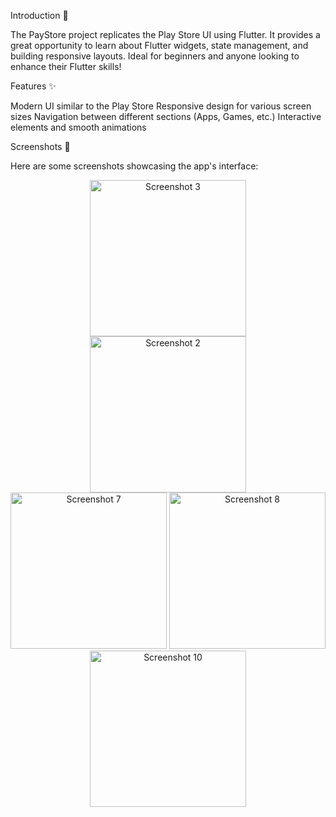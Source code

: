 Introduction 🚀

The PayStore project replicates the Play Store UI using Flutter. It provides a great opportunity to learn about Flutter widgets, state management, and building responsive layouts. Ideal for beginners and anyone looking to enhance their Flutter skills!

Features ✨

Modern UI similar to the Play Store
Responsive design for various screen sizes
Navigation between different sections (Apps, Games, etc.)
Interactive elements and smooth animations

Screenshots 📸

Here are some screenshots showcasing the app's interface:

<div align="center"> <img src="https://github.com/tvishabhatt/PlayStore2/assets/122964289/841cc045-9be4-4c8f-84eb-81a0db4586c6" alt="Screenshot 3" width="250"/> </div> <div align="center"> <img src="https://github.com/tvishabhatt/PlayStore2/assets/122964289/9d1da7a1-26e6-414d-adfe-29a21723d217" alt="Screenshot 2" width="250"/> </div> <div align="center"> <img src="https://github.com/tvishabhatt/PlayStore2/assets/122964289/fd496674-6f4e-4560-beb6-eca5530418c1" alt="Screenshot 7" width="250"/> <img src="https://github.com/tvishabhatt/PlayStore2/assets/122964289/2e7d3acd-3b6a-4c6f-afae-fb580302cc82" alt="Screenshot 8" width="250"/> </div> <div align="center"> <img src="https://github.com/tvishabhatt/PlayStore2/assets/122964289/9d223da6-d880-408b-b057-9d65c1195361" alt="Screenshot 10" width="250"/> </div>
